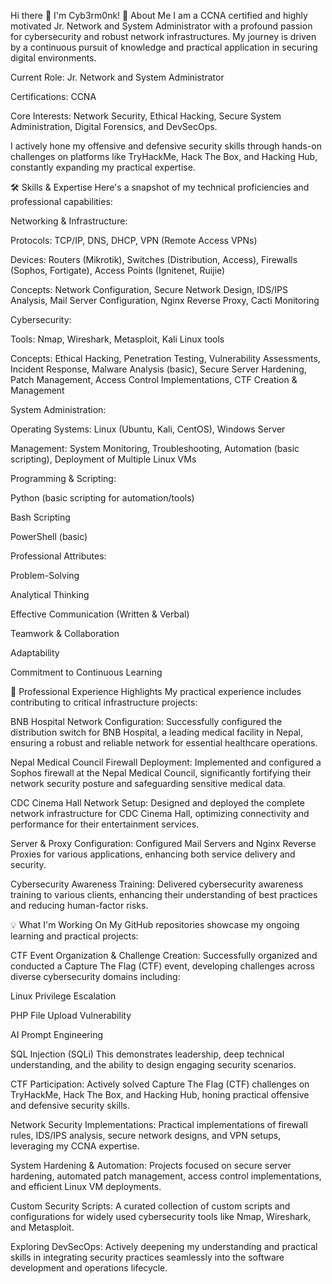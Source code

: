 Hi there 👋 I'm Cyb3rm0nk!
🚀 About Me
I am a CCNA certified and highly motivated Jr. Network and System Administrator with a profound passion for cybersecurity and robust network infrastructures. My journey is driven by a continuous pursuit of knowledge and practical application in securing digital environments.

Current Role: Jr. Network and System Administrator

Certifications: CCNA

Core Interests: Network Security, Ethical Hacking, Secure System Administration, Digital Forensics, and DevSecOps.

I actively hone my offensive and defensive security skills through hands-on challenges on platforms like TryHackMe, Hack The Box, and Hacking Hub, constantly expanding my practical expertise.

🛠️ Skills & Expertise
Here's a snapshot of my technical proficiencies and professional capabilities:

Networking & Infrastructure:

Protocols: TCP/IP, DNS, DHCP, VPN (Remote Access VPNs)

Devices: Routers (Mikrotik), Switches (Distribution, Access), Firewalls (Sophos, Fortigate), Access Points (Ignitenet, Ruijie)

Concepts: Network Configuration, Secure Network Design, IDS/IPS Analysis, Mail Server Configuration, Nginx Reverse Proxy, Cacti Monitoring

Cybersecurity:

Tools: Nmap, Wireshark, Metasploit, Kali Linux tools

Concepts: Ethical Hacking, Penetration Testing, Vulnerability Assessments, Incident Response, Malware Analysis (basic), Secure Server Hardening, Patch Management, Access Control Implementations, CTF Creation & Management

System Administration:

Operating Systems: Linux (Ubuntu, Kali, CentOS), Windows Server

Management: System Monitoring, Troubleshooting, Automation (basic scripting), Deployment of Multiple Linux VMs

Programming & Scripting:

Python (basic scripting for automation/tools)

Bash Scripting

PowerShell (basic)

Professional Attributes:

Problem-Solving

Analytical Thinking

Effective Communication (Written & Verbal)

Teamwork & Collaboration

Adaptability

Commitment to Continuous Learning

💼 Professional Experience Highlights
My practical experience includes contributing to critical infrastructure projects:

BNB Hospital Network Configuration: Successfully configured the distribution switch for BNB Hospital, a leading medical facility in Nepal, ensuring a robust and reliable network for essential healthcare operations.

Nepal Medical Council Firewall Deployment: Implemented and configured a Sophos firewall at the Nepal Medical Council, significantly fortifying their network security posture and safeguarding sensitive medical data.

CDC Cinema Hall Network Setup: Designed and deployed the complete network infrastructure for CDC Cinema Hall, optimizing connectivity and performance for their entertainment services.

Server & Proxy Configuration: Configured Mail Servers and Nginx Reverse Proxies for various applications, enhancing both service delivery and security.

Cybersecurity Awareness Training: Delivered cybersecurity awareness training to various clients, enhancing their understanding of best practices and reducing human-factor risks.

💡 What I'm Working On
My GitHub repositories showcase my ongoing learning and practical projects:

CTF Event Organization & Challenge Creation: Successfully organized and conducted a Capture The Flag (CTF) event, developing challenges across diverse cybersecurity domains including:

Linux Privilege Escalation

PHP File Upload Vulnerability

AI Prompt Engineering

SQL Injection (SQLi)
This demonstrates leadership, deep technical understanding, and the ability to design engaging security scenarios.

CTF Participation: Actively solved Capture The Flag (CTF) challenges on TryHackMe, Hack The Box, and Hacking Hub, honing practical offensive and defensive security skills.

Network Security Implementations: Practical implementations of firewall rules, IDS/IPS analysis, secure network designs, and VPN setups, leveraging my CCNA expertise.

System Hardening & Automation: Projects focused on secure server hardening, automated patch management, access control implementations, and efficient Linux VM deployments.

Custom Security Scripts: A curated collection of custom scripts and configurations for widely used cybersecurity tools like Nmap, Wireshark, and Metasploit.

Exploring DevSecOps: Actively deepening my understanding and practical skills in integrating security practices seamlessly into the software development and operations lifecycle.
